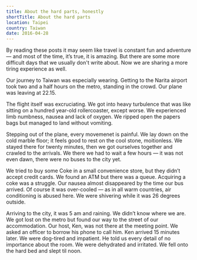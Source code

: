 ```yaml
---
title: About the hard parts, honestly
shortTitle: About the hard parts
location: Taipei
country: Taiwan
date: 2016-04-28
---
```


By reading these posts it may seem like travel is constant fun and adventure — and most of the time, it’s true, it is amazing. But there are some more difficult days that we usually don't write about. Now we are sharing a more tiring experience as well.

Our journey to Taiwan was especially wearing. Getting to the Narita airport took two and a half hours on the metro, standing in the crowd. Our plane was leaving at 22.15.

The flight itself was excruciating. We got into heavy turbulence that was like sitting on a hundred year-old rollercoaster, except worse. We experienced limb numbness, nausea and lack of oxygen. We ripped open the papers bags but managed to land without vomiting.

Stepping out of the plane, every movemenet is painful. We lay down on the cold marble floor; it feels good to rest on the cool stone, moitionless. We stayed there for twenty minutes, then we got ourselves together and crawled to the arrivals. We there we had to wait a few hours — it was not even dawn, there were no buses to the city yet.

We tried to buy some Coke in a small convenience store, but they didn’t accept credit cards. We found an ATM but there was a queue. Acquiring a coke was a struggle. Our nausea almost disappeared by the time our bus arrived. Of course it was over-cooled — as in all warm countries, air conditioning is abused here. We were shivering while it was 26 degrees outside.

Arriving to the city, it was 5 am and raining. We didn’t know where we are. We got lost on the metro but found our way to the street of our accommodation. Our host, Ken, was not there at the meeting point. We asked an officer to borrow his phone to call him. Ken arrived 15 minutes later. We were dog-tired and impatient. He told us every detail of no importance about the room. We were dehydrated and irritated. We fell onto the hard bed and slept til noon.

